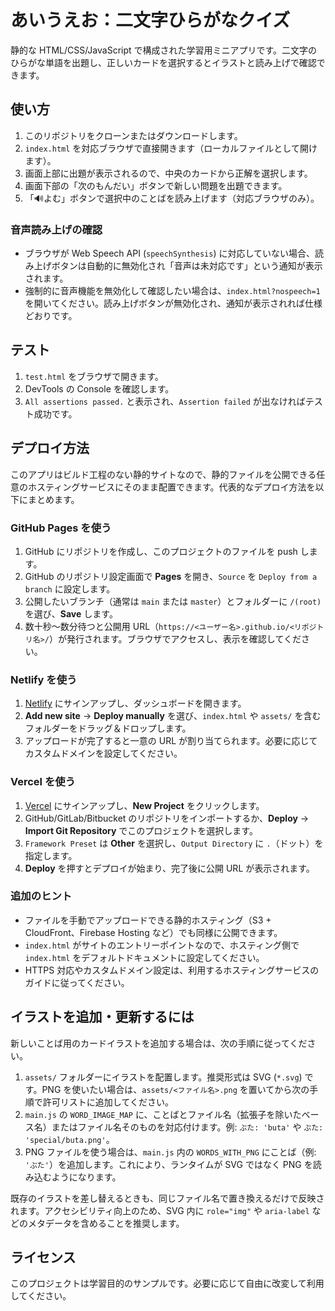 # あいうえお：二文字ひらがなクイズ

静的な HTML/CSS/JavaScript で構成された学習用ミニアプリです。二文字のひらがな単語を出題し、正しいカードを選択するとイラストと読み上げで確認できます。

## 使い方
1. このリポジトリをクローンまたはダウンロードします。
2. `index.html` を対応ブラウザで直接開きます（ローカルファイルとして開けます）。
3. 画面上部に出題が表示されるので、中央のカードから正解を選択します。
4. 画面下部の「次のもんだい」ボタンで新しい問題を出題できます。
5. 「🔊よむ」ボタンで選択中のことばを読み上げます（対応ブラウザのみ）。

### 音声読み上げの確認
- ブラウザが Web Speech API (`speechSynthesis`) に対応していない場合、読み上げボタンは自動的に無効化され「音声は未対応です」という通知が表示されます。
- 強制的に音声機能を無効化して確認したい場合は、`index.html?nospeech=1` を開いてください。読み上げボタンが無効化され、通知が表示されれば仕様どおりです。

## テスト
1. `test.html` をブラウザで開きます。
2. DevTools の Console を確認します。
3. `All assertions passed.` と表示され、`Assertion failed` が出なければテスト成功です。

## デプロイ方法
このアプリはビルド工程のない静的サイトなので、静的ファイルを公開できる任意のホスティングサービスにそのまま配置できます。代表的なデプロイ方法を以下にまとめます。

### GitHub Pages を使う
1. GitHub にリポジトリを作成し、このプロジェクトのファイルを push します。
2. GitHub のリポジトリ設定画面で **Pages** を開き、`Source` を `Deploy from a branch` に設定します。
3. 公開したいブランチ（通常は `main` または `master`）とフォルダーに `/(root)` を選び、**Save** します。
4. 数十秒〜数分待つと公開用 URL（`https://<ユーザー名>.github.io/<リポジトリ名>/`）が発行されます。ブラウザでアクセスし、表示を確認してください。

### Netlify を使う
1. [Netlify](https://www.netlify.com/) にサインアップし、ダッシュボードを開きます。
2. **Add new site** → **Deploy manually** を選び、`index.html` や `assets/` を含むフォルダーをドラッグ＆ドロップします。
3. アップロードが完了すると一意の URL が割り当てられます。必要に応じてカスタムドメインを設定してください。

### Vercel を使う
1. [Vercel](https://vercel.com/) にサインアップし、**New Project** をクリックします。
2. GitHub/GitLab/Bitbucket のリポジトリをインポートするか、**Deploy** → **Import Git Repository** でこのプロジェクトを選択します。
3. `Framework Preset` は **Other** を選択し、`Output Directory` に `.`（ドット）を指定します。
4. **Deploy** を押すとデプロイが始まり、完了後に公開 URL が表示されます。

### 追加のヒント
- ファイルを手動でアップロードできる静的ホスティング（S3 + CloudFront、Firebase Hosting など）でも同様に公開できます。
- `index.html` がサイトのエントリーポイントなので、ホスティング側で `index.html` をデフォルトドキュメントに設定してください。
- HTTPS 対応やカスタムドメイン設定は、利用するホスティングサービスのガイドに従ってください。

## イラストを追加・更新するには
新しいことば用のカードイラストを追加する場合は、次の手順に従ってください。

1. `assets/` フォルダーにイラストを配置します。推奨形式は SVG (`*.svg`) です。PNG を使いたい場合は、`assets/<ファイル名>.png` を置いてから次の手順で許可リストに追加してください。
2. `main.js` の `WORD_IMAGE_MAP` に、ことばとファイル名（拡張子を除いたベース名）またはファイル名そのものを対応付けます。例: `ぶた: 'buta'` や `ぶた: 'special/buta.png'`。
3. PNG ファイルを使う場合は、`main.js` 内の `WORDS_WITH_PNG` にことば（例: `'ぶた'`）を追加します。これにより、ランタイムが SVG ではなく PNG を読み込むようになります。

既存のイラストを差し替えるときも、同じファイル名で置き換えるだけで反映されます。アクセシビリティ向上のため、SVG 内に `role="img"` や `aria-label` などのメタデータを含めることを推奨します。

## ライセンス
このプロジェクトは学習目的のサンプルです。必要に応じて自由に改変して利用してください。
